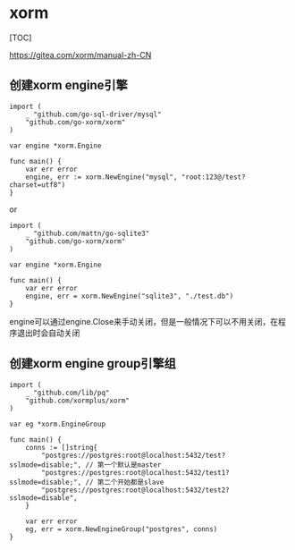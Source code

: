# xorm

[TOC]

https://gitea.com/xorm/manual-zh-CN

## 创建xorm engine引擎

```
import (
    _ "github.com/go-sql-driver/mysql"
    "github.com/go-xorm/xorm"
)

var engine *xorm.Engine

func main() {
    var err error
    engine, err := xorm.NewEngine("mysql", "root:123@/test?charset=utf8")
}
```
or
```
import (
    _ "github.com/mattn/go-sqlite3"
    "github.com/go-xorm/xorm"
)

var engine *xorm.Engine

func main() {
    var err error
    engine, err = xorm.NewEngine("sqlite3", "./test.db")
}
```

engine可以通过engine.Close来手动关闭，但是一般情况下可以不用关闭，在程序退出时会自动关闭


## 创建xorm engine group引擎组
```
import (
    _ "github.com/lib/pq"
    "github.com/xormplus/xorm"
)

var eg *xorm.EngineGroup

func main() {
	conns := []string{
		"postgres://postgres:root@localhost:5432/test?sslmode=disable;", // 第一个默认是master
		"postgres://postgres:root@localhost:5432/test1?sslmode=disable;", // 第二个开始都是slave
		"postgres://postgres:root@localhost:5432/test2?sslmode=disable",
	}
    
    var err error
	eg, err = xorm.NewEngineGroup("postgres", conns)
}
```
